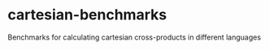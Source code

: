 cartesian-benchmarks
====================

Benchmarks for calculating cartesian cross-products in different languages
